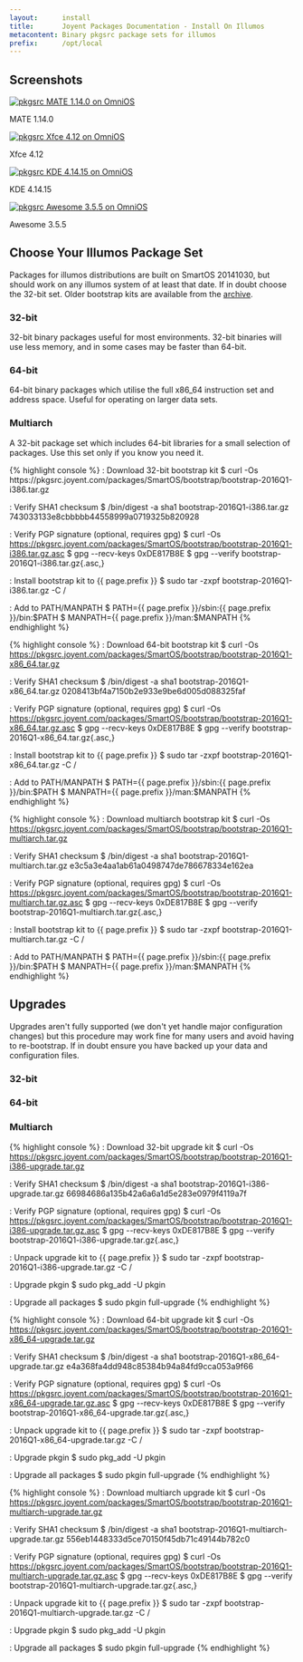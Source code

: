 ```yaml
---
layout:      install
title:       Joyent Packages Documentation - Install On Illumos
metacontent: Binary pkgsrc package sets for illumos
prefix:      /opt/local
---
```


<div class="container">
	<div class="row">
		<div class="col-md-12">
			<h2 class="text-center">Screenshots</h2>
		</div>
	</div>
	<div class="row">
		<div class="col-md-3">
			<a href="/img/illumos-desktop-mate.png">
				<img alt="pkgsrc MATE 1.14.0 on OmniOS" src="/img/illumos-desktop-mate-small.png" class="img-responsive">
			</a>
			<p class="small text-center">
				MATE 1.14.0
			</p>
		</div>
		<div class="col-md-3">
			<a href="/img/illumos-desktop-xfce.png">
				<img alt="pkgsrc Xfce 4.12 on OmniOS" src="/img/illumos-desktop-xfce-small.png" class="img-responsive">
			</a>
			<p class="small text-center">
				Xfce 4.12
			</p>
		</div>
		<div class="col-md-3">
			<a href="/img/illumos-desktop-kde4.png">
				<img alt="pkgsrc KDE 4.14.15 on OmniOS" src="/img/illumos-desktop-kde4-small.png" class="img-responsive">
			</a>
			<p class="small text-center">
				KDE 4.14.15
			</p>
		</div>
		<div class="col-md-3">
			<a href="/img/illumos-desktop-awesome.png">
				<img alt="pkgsrc Awesome 3.5.5 on OmniOS" src="/img/illumos-desktop-awesome-small.png" class="img-responsive">
			</a>
			<p class="small text-center">
				Awesome 3.5.5
			</p>
		</div>
	</div>
	<div class="row">
		<div class="col-md-10 col-md-offset-1">
			<h2 class="text-center">Choose Your Illumos Package Set</h2>
		</div>
	</div>
	<div class="row">
		<div class="col-md-10 col-md-offset-1">
			<p class="lead">
				Packages for illumos distributions are built on SmartOS 20141030, but should work on any illumos
				system of at least that date.  If in doubt choose the 32-bit set.  Older bootstrap kits are
				available from the <a href="https://pkgsrc.joyent.com/packages/SmartOS/bootstrap/">archive</a>.
			</p>
		</div>
	</div>
	<div class="row">
		<div class="col-md-4">
			<h3 class="text-center">32-bit</h3>
			<p>32-bit binary packages useful for most environments.  32-bit binaries will use less memory, and in some cases may be faster than 64-bit.</p>
		</div>
		<div class="col-md-4">
			<h3 class="text-center">64-bit</h3>
			<p>64-bit binary packages which utilise the full x86_64 instruction set and address space.  Useful for operating on larger data sets.</p>
		</div>
		<div class="col-md-4">
			<h3 class="text-center">Multiarch</h3>
			<p>A 32-bit package set which includes 64-bit libraries for a small selection of packages.  Use this set only if you know you need it.</p>
		</div>
	</div>
	<div class="row">
		<div class="col-md-4">
{% highlight console %}
: Download 32-bit bootstrap kit
$ curl -Os https://pkgsrc.joyent.com/packages/SmartOS/bootstrap/bootstrap-2016Q1-i386.tar.gz

: Verify SHA1 checksum
$ /bin/digest -a sha1 bootstrap-2016Q1-i386.tar.gz
743033133e8cbbbbb44558999a0719325b820928

: Verify PGP signature (optional, requires gpg)
$ curl -Os https://pkgsrc.joyent.com/packages/SmartOS/bootstrap/bootstrap-2016Q1-i386.tar.gz.asc
$ gpg --recv-keys 0xDE817B8E
$ gpg --verify bootstrap-2016Q1-i386.tar.gz{.asc,}

: Install bootstrap kit to {{ page.prefix }}
$ sudo tar -zxpf bootstrap-2016Q1-i386.tar.gz -C /

: Add to PATH/MANPATH
$ PATH={{ page.prefix }}/sbin:{{ page.prefix }}/bin:$PATH
$ MANPATH={{ page.prefix }}/man:$MANPATH
{% endhighlight %}
		</div>
		<div class="col-md-4">
{% highlight console %}
: Download 64-bit bootstrap kit
$ curl -Os https://pkgsrc.joyent.com/packages/SmartOS/bootstrap/bootstrap-2016Q1-x86_64.tar.gz

: Verify SHA1 checksum
$ /bin/digest -a sha1 bootstrap-2016Q1-x86_64.tar.gz
0208413bf4a7150b2e933e9be6d005d088325faf

: Verify PGP signature (optional, requires gpg)
$ curl -Os https://pkgsrc.joyent.com/packages/SmartOS/bootstrap/bootstrap-2016Q1-x86_64.tar.gz.asc
$ gpg --recv-keys 0xDE817B8E
$ gpg --verify bootstrap-2016Q1-x86_64.tar.gz{.asc,}

: Install bootstrap kit to {{ page.prefix }}
$ sudo tar -zxpf bootstrap-2016Q1-x86_64.tar.gz -C /

: Add to PATH/MANPATH
$ PATH={{ page.prefix }}/sbin:{{ page.prefix }}/bin:$PATH
$ MANPATH={{ page.prefix }}/man:$MANPATH
{% endhighlight %}
		</div>
		<div class="col-md-4">
{% highlight console %}
: Download multiarch bootstrap kit
$ curl -Os https://pkgsrc.joyent.com/packages/SmartOS/bootstrap/bootstrap-2016Q1-multiarch.tar.gz

: Verify SHA1 checksum
$ /bin/digest -a sha1 bootstrap-2016Q1-multiarch.tar.gz
e3c5a3e4aa1ab61a0498747de786678334e162ea

: Verify PGP signature (optional, requires gpg)
$ curl -Os https://pkgsrc.joyent.com/packages/SmartOS/bootstrap/bootstrap-2016Q1-multiarch.tar.gz.asc
$ gpg --recv-keys 0xDE817B8E
$ gpg --verify bootstrap-2016Q1-multiarch.tar.gz{.asc,}

: Install bootstrap kit to {{ page.prefix }}
$ sudo tar -zxpf bootstrap-2016Q1-multiarch.tar.gz -C /

: Add to PATH/MANPATH
$ PATH={{ page.prefix }}/sbin:{{ page.prefix }}/bin:$PATH
$ MANPATH={{ page.prefix }}/man:$MANPATH
{% endhighlight %}
		</div>
	</div>
	<div class="row">
		<div class="col-md-10 col-md-offset-1">
			<h2 class="text-center">Upgrades</h2>
		</div>
	</div>
	<div class="row">
		<div class="col-md-10 col-md-offset-1">
			<p class="lead">
				Upgrades aren't fully supported (we don't yet handle major configuration changes) but this
				procedure may work fine for many users and avoid having to re-bootstrap.  If in doubt ensure
				you have backed up your data and configuration files.
			</p>
		</div>
	</div>
	<div class="row">
		<div class="col-md-4">
			<h3 class="text-center">32-bit</h3>
		</div>
		<div class="col-md-4">
			<h3 class="text-center">64-bit</h3>
		</div>
		<div class="col-md-4">
			<h3 class="text-center">Multiarch</h3>
		</div>
	</div>
	<div class="row">
		<div class="col-md-4">
{% highlight console %}
: Download 32-bit upgrade kit
$ curl -Os https://pkgsrc.joyent.com/packages/SmartOS/bootstrap/bootstrap-2016Q1-i386-upgrade.tar.gz

: Verify SHA1 checksum
$ /bin/digest -a sha1 bootstrap-2016Q1-i386-upgrade.tar.gz
66984686a135b42a6a6a1d5e283e0979f4119a7f

: Verify PGP signature (optional, requires gpg)
$ curl -Os https://pkgsrc.joyent.com/packages/SmartOS/bootstrap/bootstrap-2016Q1-i386-upgrade.tar.gz.asc
$ gpg --recv-keys 0xDE817B8E
$ gpg --verify bootstrap-2016Q1-i386-upgrade.tar.gz{.asc,}

: Unpack upgrade kit to {{ page.prefix }}
$ sudo tar -zxpf bootstrap-2016Q1-i386-upgrade.tar.gz -C /

: Upgrade pkgin
$ sudo pkg_add -U pkgin

: Upgrade all packages
$ sudo pkgin full-upgrade
{% endhighlight %}
		</div>
		<div class="col-md-4">
{% highlight console %}
: Download 64-bit upgrade kit
$ curl -Os https://pkgsrc.joyent.com/packages/SmartOS/bootstrap/bootstrap-2016Q1-x86_64-upgrade.tar.gz

: Verify SHA1 checksum
$ /bin/digest -a sha1 bootstrap-2016Q1-x86_64-upgrade.tar.gz
e4a368fa4dd948c85384b94a84fd9cca053a9f66

: Verify PGP signature (optional, requires gpg)
$ curl -Os https://pkgsrc.joyent.com/packages/SmartOS/bootstrap/bootstrap-2016Q1-x86_64-upgrade.tar.gz.asc
$ gpg --recv-keys 0xDE817B8E
$ gpg --verify bootstrap-2016Q1-x86_64-upgrade.tar.gz{.asc,}

: Unpack upgrade kit to {{ page.prefix }}
$ sudo tar -zxpf bootstrap-2016Q1-x86_64-upgrade.tar.gz -C /

: Upgrade pkgin
$ sudo pkg_add -U pkgin

: Upgrade all packages
$ sudo pkgin full-upgrade
{% endhighlight %}
		</div>
		<div class="col-md-4">
{% highlight console %}
: Download multiarch upgrade kit
$ curl -Os https://pkgsrc.joyent.com/packages/SmartOS/bootstrap/bootstrap-2016Q1-multiarch-upgrade.tar.gz

: Verify SHA1 checksum
$ /bin/digest -a sha1 bootstrap-2016Q1-multiarch-upgrade.tar.gz
556eb1448333d5ce70150f45db71c49144b782c0

: Verify PGP signature (optional, requires gpg)
$ curl -Os https://pkgsrc.joyent.com/packages/SmartOS/bootstrap/bootstrap-2016Q1-multiarch-upgrade.tar.gz.asc
$ gpg --recv-keys 0xDE817B8E
$ gpg --verify bootstrap-2016Q1-multiarch-upgrade.tar.gz{.asc,}

: Unpack upgrade kit to {{ page.prefix }}
$ sudo tar -zxpf bootstrap-2016Q1-multiarch-upgrade.tar.gz -C /

: Upgrade pkgin
$ sudo pkg_add -U pkgin

: Upgrade all packages
$ sudo pkgin full-upgrade
{% endhighlight %}
		</div>
	</div>
</div>
